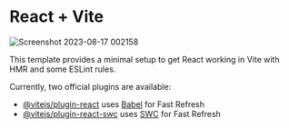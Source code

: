 # React + Vite
![Screenshot 2023-08-17 002158](https://github.com/abhaythanak/Monkey-Science/assets/107474114/8848df1f-bf99-46ac-b4dd-47e6c67e40ea)

This template provides a minimal setup to get React working in Vite with HMR and some ESLint rules.

Currently, two official plugins are available:

- [@vitejs/plugin-react](https://github.com/vitejs/vite-plugin-react/blob/main/packages/plugin-react/README.md) uses [Babel](https://babeljs.io/) for Fast Refresh
- [@vitejs/plugin-react-swc](https://github.com/vitejs/vite-plugin-react-swc) uses [SWC](https://swc.rs/) for Fast Refresh

